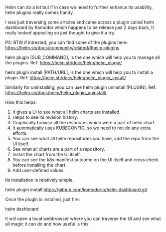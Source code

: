 Helm can do a lot but if in case we need to further enhance its usability, helm plugins really comes handy.

I was just traversing some articles and came across a plugin called helm dashboard by Komodor which happens to be release just 2 days back, It really looked appealing so just thought to give it a try.

PS: BTW if intrested, you can find some of the plugins here: https://helm.sh/docs/community/related/#helm-plugins 

helm plugin [SUB_COMMAND], is the one which will help you to manage all the plugins.
Ref: https://helm.sh/docs/helm/helm_plugin/

helm plugin install [PATH/URL], is the one which will help you to install a plugin.
Ref: https://helm.sh/docs/helm/helm_plugin_install/

Similarly for uninstalling, you can use helm plugin uninstall [PLUGIN].
Ref: https://helm.sh/docs/helm/helm_plugin_uninstall/


How this helps:
1. It gives a UI to see what all helm charts are installed.
2. Helps to see its revision history.
4. Graphically browse all the resources which were a part of helm chart.
5. It automatically uses KUBECONFIG, so we need to not do any extra efforts.
6. You can see what all helm repositories you have, add the repo from the UI itself.
7. See what all charts are a part of a repository.
8. Install the chart from the UI itself.
9. You can see the k8s manifest outcome on the UI itself and cross check before installing the chart.
10. Add user-defined values.


Its installation is relatively simple, 

helm plugin install https://github.com/komodorio/helm-dashboard.git

Once the plugin is installed, just fire:

helm dashboard 

It will open a local webbrowser where you can traverse the UI and see what all magic it can do and how useful is this.




